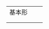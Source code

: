 <table>
  <tr>
    <td><ruby><span>基本形</span><rt data-rt="きほんけい"></rt></ruby></td>
    <td colspan=2></td>
  </tr>
  <tr>
    <td></td>
    <td></td>
    <td></td>
  </tr>
  <tr>
    <td></td>
    <td></td>
    <td></td>
  </tr>
</table>
